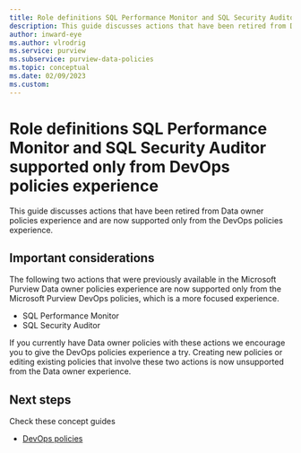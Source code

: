 ```yaml
---
title: Role definitions SQL Performance Monitor and SQL Security Auditor supported only from DevOps policies experience
description: This guide discusses actions that have been retired from Data owner policies experience and are now supported only from the DevOps policies experience.
author: inward-eye
ms.author: vlrodrig
ms.service: purview
ms.subservice: purview-data-policies
ms.topic: conceptual
ms.date: 02/09/2023
ms.custom:
---
```

# Role definitions SQL Performance Monitor and SQL Security Auditor supported only from DevOps policies experience

This guide discusses actions that have been retired from Data owner policies experience and are now supported only from the DevOps policies experience.

## Important considerations
The following two actions that were previously available in the Microsoft Purview Data owner policies experience are now supported only from the Microsoft Purview DevOps policies, which is a more focused experience.
- SQL Performance Monitor
- SQL Security Auditor

If you currently have Data owner policies with these actions we encourage you to give the DevOps policies experience a try. Creating new policies or editing existing policies that involve these two actions is now unsupported from the Data owner experience.

## Next steps
Check these concept guides
* [DevOps policies](concept-policies-devops.md) 
